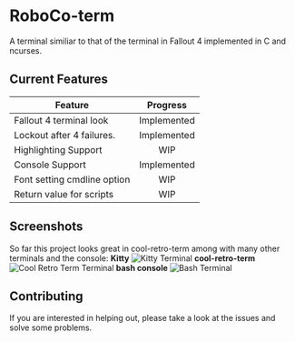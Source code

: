 # RoboCo-term
A terminal similiar to that of the terminal in Fallout 4 implemented in C and ncurses.

## Current Features
| Feature                     | Progress      |
|-----------------------------|:-------------:|
| Fallout 4 terminal look     | Implemented   |
| Lockout after 4 failures.   | Implemented   |
| Highlighting Support        | WIP           |
| Console Support             | Implemented   |
| Font setting cmdline option | WIP           |
| Return value for scripts    | WIP           |

## Screenshots
So far this project looks great in cool-retro-term among with many other terminals and the console:
**Kitty**
![Kitty Terminal](https://github.com/Rootyjr/RoboCo-term/images/roboco-kitty.png "Kitty")
**cool-retro-term**
![Cool Retro Term Terminal](https://github.com/Rootyjr/RoboCo-term/images/roboco-crt.png "Cool Retro Term")
**bash console**
![Bash Terminal](https://github.com/Rootyjr/RoboCo-term/images/roboco-console.png "Console")

## Contributing
If you are interested in helping out, please take a look at the issues and solve some problems.
